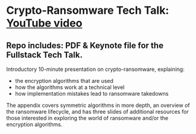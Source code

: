 # Crypto-Ransomware Tech Talk: <a href="https://youtu.be/-1FInW1HCbw"> YouTube video</a>

## Repo includes: PDF & Keynote file for the Fullstack Tech Talk. 

Introductory 10-minute presentation on crypto-ransomware, explaining:
- the encryption algorithms that are used
- how the algorithms work at a technical level
- how implementation mistakes lead to ransomware takedowns

The appendix covers symmetric algorithms in more depth, an overview of the ransomware lifecycle, and has three slides of additional resources for those interested in exploring the world of ransomware and/or the encryption algorithms.  
